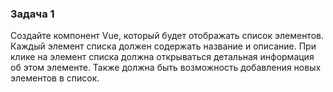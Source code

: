 ### Задача 1
Создайте компонент Vue, который будет отображать список элементов.
Каждый элемент списка должен содержать название и описание.
При клике на элемент списка должна открываться детальная информация об этом элементе.
Также должна быть возможность добавления новых элементов в список.